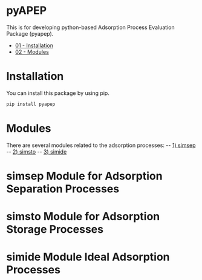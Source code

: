# pyAPEP
This is for developing python-based Adsorption Process Evaluation Package (pyapep).



- [01 - Installation](https://github.com/sebyga/pyAPEP_v0_0_5#Installation)
- [02 - Modules](https://github.com/sebyga/pyAPEP_v0_0_5#Modules)


# Installation
You can install this package by using pip.
``` r
pip install pyapep
```

# Modules
There are several modules related to the adsorption processes:
-- [1) simsep](https://github.com/sebyga/pyAPEP_v0_0_5#simsep-Module-for-Adsorption-Separation-Processes)
-- [2) simsto](https://github.com/sebyga/pyAPEP_v0_0_5#simsto-Module-for-Adsorption-Storage-Processes)
-- [3) simide](https://github.com/sebyga/pyAPEP_v0_0_5#simide-Module-Ideal-Adsorption-Processes)

# simsep Module for Adsorption Separation Processes

# simsto Module for Adsorption Storage Processes

# simide Module Ideal Adsorption Processes

